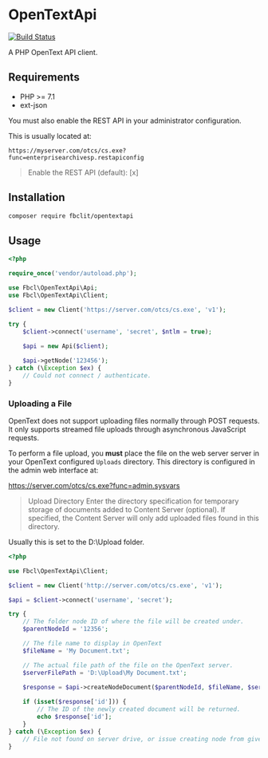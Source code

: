# OpenTextApi

[![Build Status](https://travis-ci.com/FBCLIT/OpenTextApi.svg?branch=master)](https://travis-ci.com/FBCLIT/OpenTextApi)

A PHP OpenText API client.

## Requirements

- PHP >= 7.1
- ext-json

You must also enable the REST API in your administrator configuration.

This is usually located at:

```
https://myserver.com/otcs/cs.exe?func=enterprisearchivesp.restapiconfig
```

> Enable the REST API (default): [x]

## Installation

```bash
composer require fbclit/opentextapi
```

## Usage

```php
<?php

require_once('vendor/autoload.php');

use Fbcl\OpenTextApi\Api;
use Fbcl\OpenTextApi\Client;

$client = new Client('https://server.com/otcs/cs.exe', 'v1');

try {
    $client->connect('username', 'secret', $ntlm = true);
    
    $api = new Api($client);

    $api->getNode('123456');
} catch (\Exception $ex) {
    // Could not connect / authenticate.
}
```

### Uploading a File

OpenText does not support uploading files normally through POST requests. It
only supports streamed file uploads through asynchronous JavaScript requests.

To perform a file upload, you **must** place the file on the web server
server in your OpenText configured `Uploads` directory. This directory
is configured in the admin web interface at:

https://server.com/otcs/cs.exe?func=admin.sysvars

> Upload Directory
> Enter the directory specification for temporary storage of documents added
> to Content Server (optional). If specified, the Content Server will only
> add uploaded files found in this directory.

Usually this is set to the D:\Upload folder.

```php
<?php

use Fbcl\OpenTextApi\Client;

$client = new Client('http://server.com/otcs/cs.exe', 'v1');

$api = $client->connect('username', 'secret');

try {
    // The folder node ID of where the file will be created under.
    $parentNodeId = '12356';

    // The file name to display in OpenText
    $fileName = 'My Document.txt';

    // The actual file path of the file on the OpenText server.
    $serverFilePath = 'D:\Upload\My Document.txt';
    
    $response = $api->createNodeDocument($parentNodeId, $fileName, $serverFilePath);

    if (isset($response['id'])) {
        // The ID of the newly created document will be returned.
        echo $response['id']; 
    }   
} catch (\Exception $ex) {
    // File not found on server drive, or issue creating node from given parent.
}
```

